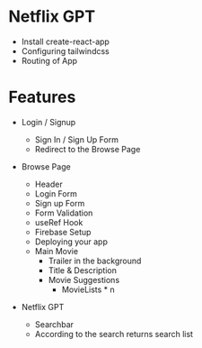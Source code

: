 # Netflix GPT
- Install create-react-app
- Configuring tailwindcss
- Routing of App

# Features
- Login / Signup
    - Sign In / Sign Up Form
    - Redirect to the Browse Page

- Browse Page
    - Header
    - Login Form    
    - Sign up Form
    - Form Validation
    - useRef Hook
    - Firebase Setup
    - Deploying your app
    - Main Movie
        - Trailer in the background
        - Title & Description
        - Movie Suggestions
            - MovieLists * n

- Netflix GPT
    - Searchbar
    - According to the search returns search list